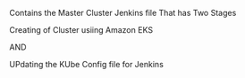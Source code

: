 Contains the Master Cluster Jenkins file  That has Two Stages 

Creating of Cluster usiing Amazon EKS

AND 

UPdating the KUbe Config file for Jenkins 
